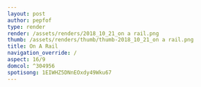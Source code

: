 ```yaml
---
layout: post
author: pepfof
type: render
render: /assets/renders/2018_10_21_on a rail.png
thumb: /assets/renders/thumb/thumb-2018_10_21_on a rail.png
title: On A Rail
navigation_override: /
aspect: 16/9
domcol: ^304956
spotisong: 1EIWHZ5DNnEOxdy49Wku67
---
```


<!--USER BEGIN 1-->

<!--USER END 1-->

<!--more-->
<!--USER BEGIN 2-->

<!--USER END 2-->

